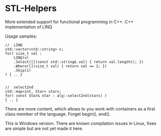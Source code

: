 # STL-Helpers
More extended support for functional programming in C++. C++ implementation of LINQ

Usage samples:
```
//  LINQ
std::vector<std::string> v;
for( size_t val :
	LINQ(v)
	.Select([](const std::string& val) { return val.length(); })
	.Where([](size_t val) { return val == 2; })
	.Skip(1)
) { .. }


//  select2nd
std::map<int, Star> stars;
for( const Star& star : alg::select2nd(stars) )
{ .. }
```

There are more content, which allows to you work with containers as a first class member of the language. Forget begin(), end().

This is Windows version. There are known compilation issues in Linux, fixes are simple but are not yet made it here.
